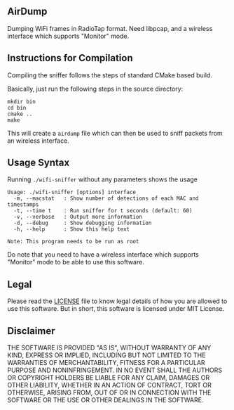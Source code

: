 AirDump
-------
Dumping WiFi frames in RadioTap format. Need libpcap, and a wireless interface which supports "Monitor" mode.  

Instructions for Compilation
----------------------------

Compiling the sniffer follows the steps of standard CMake based build.

Basically, just run the following steps in the source directory:

```
mkdir bin
cd bin
cmake ..
make
```

This will create a `airdump` file which can then be used to sniff packets from an wireless interface.

Usage Syntax
------------

Running `./wifi-sniffer` without any parameters shows the usage

```
Usage: ./wifi-sniffer [options] interface
  -m, --macstat   : Show number of detections of each MAC and timestamps
  -t, --time t    : Run sniffer for t seconds (default: 60)
  -v, --verbose   : Output more information
  -d, --debug     : Show debugging information
  -h, --help      : Show this help text

Note: This program needs to be run as root
```

Do note that you need to have a wireless interface which supports "Monitor" mode to be able to use this software.

Legal
-----

Please read the [LICENSE](LICENSE) file to know legal details of how you are allowed to use this software. But in short, this software is licensed under MIT License.

Disclaimer
----------

THE SOFTWARE IS PROVIDED "AS IS", WITHOUT WARRANTY OF ANY KIND, EXPRESS OR
IMPLIED, INCLUDING BUT NOT LIMITED TO THE WARRANTIES OF MERCHANTABILITY,
FITNESS FOR A PARTICULAR PURPOSE AND NONINFRINGEMENT. IN NO EVENT SHALL THE
AUTHORS OR COPYRIGHT HOLDERS BE LIABLE FOR ANY CLAIM, DAMAGES OR OTHER
LIABILITY, WHETHER IN AN ACTION OF CONTRACT, TORT OR OTHERWISE, ARISING FROM,
OUT OF OR IN CONNECTION WITH THE SOFTWARE OR THE USE OR OTHER DEALINGS IN THE
SOFTWARE.
